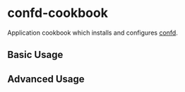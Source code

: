 # confd-cookbook
Application cookbook which installs and configures [confd][0].

## Basic Usage

## Advanced Usage

[0]: https://github.com/kelseyhightower/confd

